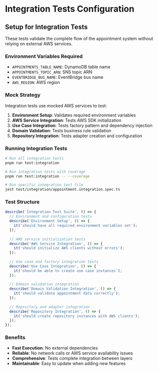# Integration Tests Configuration

## Setup for Integration Tests

These tests validate the complete flow of the appointment system without relying on external AWS services.

### Environment Variables Required

- `APPOINTMENTS_TABLE_NAME`: DynamoDB table name
- `APPOINTMENTS_TOPIC_ARN`: SNS topic ARN
- `EVENTBRIDGE_BUS_NAME`: EventBridge bus name
- `AWS_REGION`: AWS region

### Mock Strategy

Integration tests use mocked AWS services to test:

1. **Environment Setup**: Validates required environment variables
2. **AWS Service Integration**: Tests AWS SDK initialization  
3. **Use Case Integration**: Tests factory pattern and dependency injection
4. **Domain Validation**: Tests business rule validation
5. **Repository Integration**: Tests adapter creation and configuration

### Running Integration Tests

```bash
# Run all integration tests
pnpm run test:integration

# Run integration tests with coverage
pnpm run test:integration -- --coverage

# Run specific integration test file
jest test/integration/appointment.integration.spec.ts
```

### Test Structure

```typescript
describe('Integration Test Suite', () => {
  // Environment and configuration tests
  describe('Environment Setup', () => {
    it('should have all required environment variables set');
  });
  
  // AWS service initialization tests
  describe('AWS Service Integration', () => {
    it('should initialize AWS clients without errors');
  });
  
  // Use case and factory integration tests
  describe('Use Case Integration', () => {
    it('should be able to create use case instances');
  });
  
  // Domain validation integration
  describe('Domain Validation Integration', () => {
    it('should validate appointment data correctly');
  });
  
  // Repository and adapter integration
  describe('Repository Integration', () => {
    it('should create repository instances with AWS clients');
  });
});
```

### Benefits

- **Fast Execution**: No external dependencies
- **Reliable**: No network calls or AWS service availability issues  
- **Comprehensive**: Tests complete integration between layers
- **Maintainable**: Easy to update when adding new features
